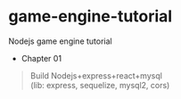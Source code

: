 # game-engine-tutorial
Nodejs game engine tutorial
+ Chapter 01
> Build Nodejs+express+react+mysql  
> (lib: express, sequelize, mysql2, cors)
